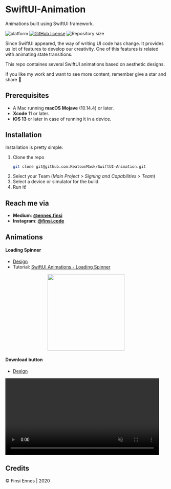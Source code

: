 # SwiftUI-Animation

Animations built using SwiftUI framework.

![platform](https://img.shields.io/badge/platform-iOS-black)
[![GitHub license](https://img.shields.io/badge/License-Apache2.0-blue.svg)](LICENSE)
![Repository size](https://img.shields.io/github/repo-size/KeatoonMask/SwiftUI-Animation)

Since SwiftUI appeared, the way of writing UI code has change. It provides us lot of features to develop our creativity. One of this features is related with animating state transitions. 

This repo containes several SwiftUI animations based on aesthetic designs.

If you like my work and want to see more content, remember give a star and share 🙂

## Prerequisites

* A Mac running **macOS Mojave** (10.14.4) or later.
* **Xcode** 11 or later.
* **iOS 13** or later in case of running it in a device.

## Installation

Installation is pretty simple:
1. Clone the repo
   ```sh
   git clone git@github.com:KeatoonMask/SwiftUI-Animation.git
   ```
2. Select your Team (*Main Project > Signing and Capabilities > Team*)
3. Select a device or simulator for the build.
4. Run it!

## Reach me via
* **Medium**:  [**@ennes.finsi**](https://finsi-ennes.medium.com/)
* **Instagram**:  [**@finsi.code**](https://www.instagram.com/finsi.code/)

## Animations

#### Loading Spinner
* [Design](https://dribbble.com/shots/7888464-Spinner)
* Tutorial: [SwiftUI Animations - Loading Spinner](https://ennes-finsi.medium.com/swiftui-animations-loading-spinner-2e01a3d8e9c0) 

<p align="center">
  <img src="https://raw.githubusercontent.com/KeatoonMask/SwiftUI-Animation/master/SwiftUI-Animation/Resources/loadingSpinner.gif" height="240"/>
</p>

#### Download button
* [Design](https://dribbble.com/shots/12636180-Download-button)
<video height="240" autoplay loop muted>
  <source src="https://raw.githubusercontent.com/KeatoonMask/SwiftUI-Animation/master/SwiftUI-Animation/Resources/downloadButton.mov" type="video/mov" />
</video>


## Credits
© Finsi Ennes | 2020

